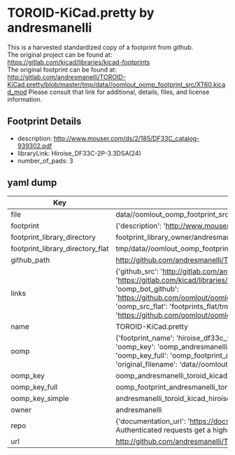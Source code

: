 # TOROID-KiCad.pretty by andresmanelli  
This is a harvested standardized copy of a footprint from github.  
The original project can be found at:  
https://gitlab.com/kicad/libraries/kicad-footprints  
The original footprint can be found at:
http://gitlab.com/andresmanelli/TOROID-KiCad.pretty/blob/master/tmp/data//oomlout_oomp_footprint_src/XT60.kicad_mod
Please consult that link for additional, details, files, and license information.  
## Footprint Details
* description: http://www.mouser.com/ds/2/185/DF33C_catalog-939302.pdf  
* libraryLink: Hiroise_DF33C-2P-3.3DSA(24)  
* number_of_pads: 3  
## yaml dump  
| Key | Value |  
| --- | --- |  
| file | data//oomlout_oomp_footprint_src/TOROID-KiCad.pretty/Hiroise_DF33C-2P-3.3DSA(24).kicad_mod |  
| footprint | {'description': 'http://www.mouser.com/ds/2/185/DF33C_catalog-939302.pdf', 'libraryLink': 'Hiroise_DF33C-2P-3.3DSA(24)', 'number_of_pads': 3} |  
| footprint_library_directory | footprint_library_owner/andresmanelli_TOROID-KiCad.pretty |  
| footprint_library_directory_flat | tmp/data//oomlout_oomp_footprint_src/footprints_flat/andresmanelli_toroid_kicad_hiroise_df33c_2p_3_3dsa(24)/working |  
| github_path | http://github.com/andresmanelli/TOROID-KiCad.pretty/blob/master/tmp/data//oomlout_oomp_footprint_src/Hiroise_DF33C-2P-3.3DSA(24).kicad_mod |  
| links | {'github_src': 'http://gitlab.com/andresmanelli/TOROID-KiCad.pretty/blob/master/tmp/data//oomlout_oomp_footprint_src/XT60.kicad_mod', 'github_src_repo': 'https://gitlab.com/kicad/libraries/kicad-footprints', 'oomp_bot': 'tmp/data//oomlout_oomp_footprint_src/footprints/andresmanelli_toroid_kicad_hiroise_df33c_2p_3_3dsa(24)/working', 'oomp_bot_github': 'https://github.com/oomlout/oomlout_oomp_footprint_bot/tree/main/tmp/data//oomlout_oomp_footprint_src/footprints/andresmanelli_toroid_kicad_hiroise_df33c_2p_3_3dsa(24)/working', 'oomp_src_flat': 'footprints_flat/tmp/data//oomlout_oomp_footprint_src/footprints_flat/andresmanelli_toroid_kicad_hiroise_df33c_2p_3_3dsa(24)/working', 'oomp_src_flat_github': 'https://github.com/oomlout/oomlout_oomp_footprint_src/tree/main/tmp/data//oomlout_oomp_footprint_src/footprints_flat/andresmanelli_toroid_kicad_hiroise_df33c_2p_3_3dsa(24)/working'} |  
| name | TOROID-KiCad.pretty |  
| oomp | {'footprint_name': 'hiroise_df33c_2p_3_3dsa(24)', 'library_name': 'toroid_kicad', 'md5': '6afeebc0fe6ee1e6a7b9a96506e8fb6d', 'md5_10': '6afeebc0fe', 'md5_5': '6afee', 'md5_6': '6afeeb', 'oomp_key': 'oomp_andresmanelli_toroid_kicad_hiroise_df33c_2p_3_3dsa(24)', 'oomp_key_extra': 'oomp_footprint_andresmanelli_toroid_kicad_hiroise_df33c_2p_3_3dsa(24)', 'oomp_key_full': 'oomp_footprint_andresmanelli_toroid_kicad_hiroise_df33c_2p_3_3dsa(24)_6afeeb', 'oomp_key_simple': 'andresmanelli_toroid_kicad_hiroise_df33c_2p_3_3dsa(24)', 'original_filename': 'data//oomlout_oomp_footprint_src/TOROID-KiCad.pretty/Hiroise_DF33C-2P-3.3DSA(24).kicad_mod', 'owner_name': 'andresmanelli'} |  
| oomp_key | oomp_andresmanelli_toroid_kicad_hiroise_df33c_2p_3_3dsa(24) |  
| oomp_key_full | oomp_footprint_andresmanelli_toroid_kicad_hiroise_df33c_2p_3_3dsa(24) |  
| oomp_key_simple | andresmanelli_toroid_kicad_hiroise_df33c_2p_3_3dsa(24) |  
| owner | andresmanelli |  
| repo | {'documentation_url': 'https://docs.github.com/rest/overview/resources-in-the-rest-api#rate-limiting', 'message': "API rate limit exceeded for 84.66.142.224. (But here's the good news: Authenticated requests get a higher rate limit. Check out the documentation for more details.)"} |  
| url | http://github.com/andresmanelli/TOROID-KiCad.pretty |  

